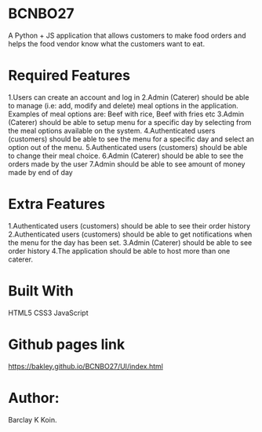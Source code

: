 # BCNBO27
A Python + JS application that allows customers to make food orders and helps the food vendor know what the customers want to eat.

# Required Features
1.Users can create an account and log in
2.Admin (Caterer) should be able to manage (i.e: add, modify and delete) meal options in the application. Examples of meal options are: Beef with rice, Beef with fries etc
3.Admin (Caterer) should be able to setup menu for a specific day by selecting from the meal options available on the system.
4.Authenticated users (customers) should be able to see the menu for a specific day and select an option out of the menu.
5.Authenticated users (customers) should be able to change their meal choice.
6.Admin (Caterer) should be able to see the orders made by the user
7.Admin should be able to see amount of money made by end of day

# Extra Features
1.Authenticated users (customers) should be able to see their order history
2.Authenticated users (customers) should be able to get notifications when the menu for the day has been set.
3.Admin (Caterer) should be able to see order history
4.The application should be able to host more than one caterer.

# Built With
HTML5
CSS3
JavaScript

# Github pages link
https://bakley.github.io/BCNBO27/UI/index.html

# Author:
Barclay K Koin.

